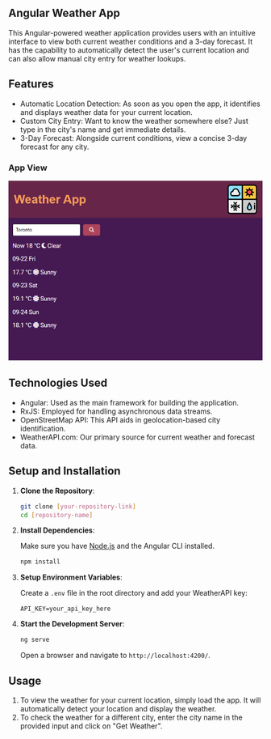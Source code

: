 ## Angular Weather App

This Angular-powered weather application provides users with an intuitive interface to view both current weather conditions and a 3-day forecast. It has the capability to automatically detect the user's current location and can also allow manual city entry for weather lookups.

## Features

- Automatic Location Detection: As soon as you open the app, it identifies and displays weather data for your current location.
- Custom City Entry: Want to know the weather somewhere else? Just type in the city's name and get immediate details.
- 3-Day Forecast: Alongside current conditions, view a concise 3-day forecast for any city.

### App View
![App View](https://github.com/angelren1220/WeatherApp/blob/1037bf1f57d91abbf8a92e85836e64755dc70381/screenshots/Screenshot1.png?raw=true)

## Technologies Used

- Angular: Used as the main framework for building the application.
- RxJS: Employed for handling asynchronous data streams.
- OpenStreetMap API: This API aids in geolocation-based city identification.
- WeatherAPI.com: Our primary source for current weather and forecast data.

## Setup and Installation

1. **Clone the Repository**:

   ```bash
   git clone [your-repository-link]
   cd [repository-name]
   ```

2. **Install Dependencies**:

   Make sure you have [Node.js](https://nodejs.org/) and the Angular CLI installed.

   ```bash
   npm install
   ```

3. **Setup Environment Variables**:

   Create a `.env` file in the root directory and add your WeatherAPI key:

   ```
   API_KEY=your_api_key_here
   ```

4. **Start the Development Server**:

   ```bash
   ng serve
   ```

   Open a browser and navigate to `http://localhost:4200/`.

## Usage

1. To view the weather for your current location, simply load the app. It will automatically detect your location and display the weather.
2. To check the weather for a different city, enter the city name in the provided input and click on "Get Weather".
